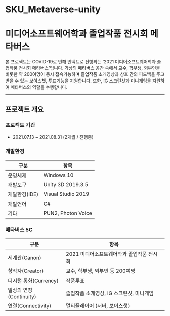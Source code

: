 # SKU_Metaverse-unity
# 미디어소프트웨어학과 졸업작품 전시회 메타버스

본 프로젝트는 COVID-19로 인해 언택트로 진행되는 '2021 미디어소프트웨어학과 졸업작품 전시회 메타버스'입니다.
가상의 메타버스 공간 속에서 교수, 학부생, 외부인을 비롯한 약 200여명이 동시 접속가능하며 졸업작품 소개영상과
상호 간의 피드백을 주고 받을 수 있는 보이스챗, 투표기능을 지원합니다.
또한, IG 스크린샷과 미니게임을 지원하여 메타버스의 역할을 수행합니다.

------
## 프로젝트 개요

### 프로젝트 기간

* 2021.07.13 ~ 2021.08.31 (2개월 / 진행중)

### 개발환경

| 구분 | 항목 |
| ------ | ------ |
| 운영체제 | Windows 10 |
| 개발도구 | Unity 3D 2019.3.5 |
| 개발환경(IDE) | Visual Studio 2019 |
| 개발언어 | C# |
| 기타 | PUN2, Photon Voice |

### 메타버스 5C

| 구분 | 항목 |
| ------ | ------ |
| 세계관(Canon) | 2021 미디어소프트웨어학과 졸업작품 전시회 |
| 창작자(Creator) | 교수, 학부생, 외부인 등 200여명 |
| 디지털 통화(Currency) | 작품투표 |
| 일상의 연장(Continuity) | 졸업작품 소개영상, IG 스크린샷, 미니게임 |
| 연결(Connectivity) | 멀티플레이어 (서버, 보이스챗) |

